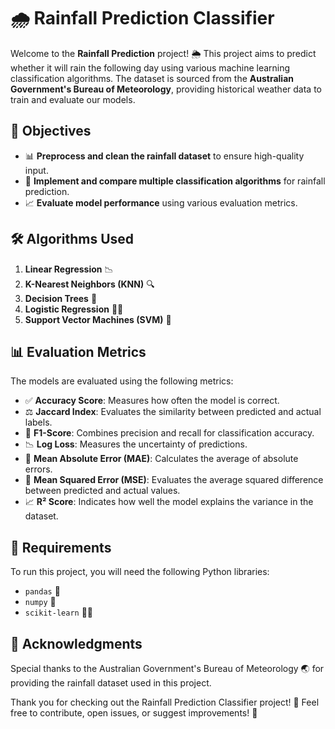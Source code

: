 # 🌧️ Rainfall Prediction Classifier

Welcome to the **Rainfall Prediction** project! 🌦️ This project aims to predict whether it will rain the following day using various machine learning classification algorithms. The dataset is sourced from the **Australian Government's Bureau of Meteorology**, providing historical weather data to train and evaluate our models.

## 🎯 Objectives

- 📊 **Preprocess and clean the rainfall dataset** to ensure high-quality input.
- 🤖 **Implement and compare multiple classification algorithms** for rainfall prediction.
- 📈 **Evaluate model performance** using various evaluation metrics.

## 🛠️ Algorithms Used

1. **Linear Regression** 📉
2. **K-Nearest Neighbors (KNN)** 🔍
3. **Decision Trees** 🌳
4. **Logistic Regression** 🧑‍💼
5. **Support Vector Machines (SVM)** 🔲

## 📊 Evaluation Metrics

The models are evaluated using the following metrics:

- ✅ **Accuracy Score**: Measures how often the model is correct.
- ⚖️ **Jaccard Index**: Evaluates the similarity between predicted and actual labels.
- 📏 **F1-Score**: Combines precision and recall for classification accuracy.
- 📉 **Log Loss**: Measures the uncertainty of predictions.
- 🧮 **Mean Absolute Error (MAE)**: Calculates the average of absolute errors.
- 🔢 **Mean Squared Error (MSE)**: Evaluates the average squared difference between predicted and actual values.
- 📈 **R² Score**: Indicates how well the model explains the variance in the dataset.

## 📝 Requirements

To run this project, you will need the following Python libraries:

- `pandas` 📑
- `numpy` 🔢
- `scikit-learn` 🧑‍💻

## 🙏 Acknowledgments
Special thanks to the Australian Government's Bureau of Meteorology 🌏 for providing the rainfall dataset used in this project.

Thank you for checking out the Rainfall Prediction Classifier project! 🌟 Feel free to contribute, open issues, or suggest improvements! 🚀
